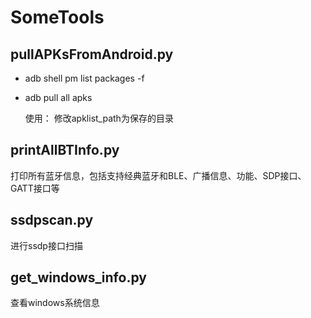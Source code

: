 # SomeTools

## pullAPKsFromAndroid.py
- adb shell pm list packages -f
- adb pull all apks

  使用：
  修改apklist_path为保存的目录

## printAllBTInfo.py
打印所有蓝牙信息，包括支持经典蓝牙和BLE、广播信息、功能、SDP接口、GATT接口等

## ssdpscan.py
进行ssdp接口扫描

## get_windows_info.py
查看windows系统信息
